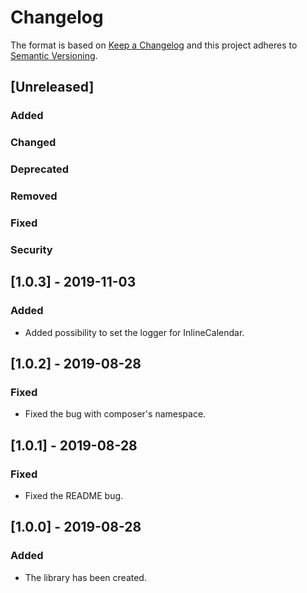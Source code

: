 # Changelog
The format is based on [Keep a Changelog](http://keepachangelog.com/en/1.0.0/)
and this project adheres to [Semantic Versioning](http://semver.org/spec/v2.0.0.html).

## [Unreleased]
### Added
### Changed
### Deprecated
### Removed
### Fixed
### Security


## [1.0.3] - 2019-11-03
### Added
- Added possibility to set the logger for InlineCalendar.

## [1.0.2] - 2019-08-28
### Fixed
- Fixed the bug with composer's namespace.

## [1.0.1] - 2019-08-28
### Fixed
- Fixed the README bug.

## [1.0.0] - 2019-08-28
### Added
- The library has been created.
